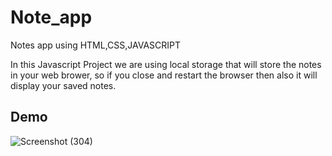 # Note_app

Notes app using HTML,CSS,JAVASCRIPT

In this Javascript Project we are using local storage that will store the notes in your web brower, 
so if you close and restart the browser then also it will display your saved notes.


## Demo

![Screenshot (304)](https://github.com/yogeshNavghane67/Notes_app/assets/124075039/8e64d289-3984-482f-9a25-8a0243d115bc)
